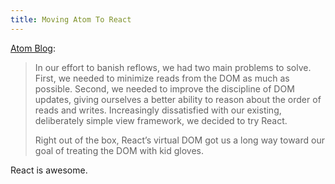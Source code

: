 ```yaml
---
title: Moving Atom To React
---
```


[Atom Blog](http://blog.atom.io/2014/07/02/moving-atom-to-react.html):

> In our effort to banish reflows, we had two main problems to solve. First, we needed to minimize reads from the DOM as much as possible. Second, we needed to improve the discipline of DOM updates, giving ourselves a better ability to reason about the order of reads and writes. Increasingly dissatisfied with our existing, deliberately simple view framework, we decided to try React.
>
> Right out of the box, React’s virtual DOM got us a long way toward our goal of treating the DOM with kid gloves. 

React is awesome.